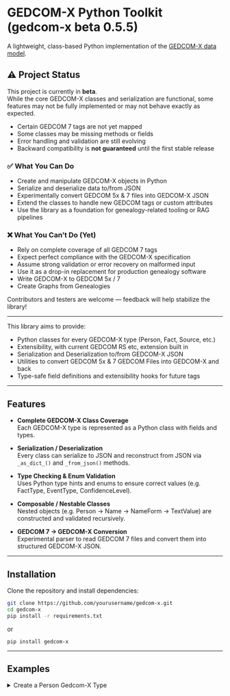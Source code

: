 # GEDCOM-X Python Toolkit (gedcom-x beta 0.5.5)

A lightweight, class-based Python implementation of the [GEDCOM-X data model](https://github.com/FamilySearch/gedcomx).  

## ⚠️ Project Status

This project is currently in **beta**.  
While the core GEDCOM-X classes and serialization are functional, some features may not be fully implemented or may not behave exactly as expected.  

- Certain GEDCOM 7 tags are not yet mapped  
- Some classes may be missing methods or fields  
- Error handling and validation are still evolving  
- Backward compatibility is **not guaranteed** until the first stable release  

### ✅ What You Can Do
- Create and manipulate GEDCOM-X objects in Python  
- Serialize and deserialize data to/from JSON  
- Experimentally convert GEDCOM 5x & 7 files into GEDCOM-X JSON  
- Extend the classes to handle new GEDCOM tags or custom attributes  
- Use the library as a foundation for genealogy-related tooling or RAG pipelines  

### ❌ What You Can’t Do (Yet)
- Rely on complete coverage of all GEDCOM 7 tags  
- Expect perfect compliance with the GEDCOM-X specification  
- Assume strong validation or error recovery on malformed input  
- Use it as a drop-in replacement for production genealogy software  
- Write GEDCOM-X to GEDCOM 5x / 7
- Create Graphs from Genealogies

Contributors and testers are welcome — feedback will help stabilize the library!

---

This library aims to provide:

- Python classes for every GEDCOM-X type (Person, Fact, Source, etc.)
- Extensibility, with current GEDCOM RS etc, extension built in
- Serialization and Deserialization to/from GEDCOM-X JSON
- Utilities to convert GEDCOM 5x & 7 GEDCOM Files into GEDCOM-X and back
- Type-safe field definitions and extensibility hooks for future tags

---

## Features

- **Complete GEDCOM-X Class Coverage**  
  Each GEDCOM-X type is represented as a Python class with fields and types.

- **Serialization / Deserialization**  
  Every class can serialize to JSON and reconstruct from JSON via `_as_dict_()` and `_from_json()` methods.

- **Type Checking & Enum Validation**  
  Uses Python type hints and enums to ensure correct values (e.g. FactType, EventType, ConfidenceLevel).

- **Composable / Nestable Classes**  
  Nested objects (e.g. Person → Name → NameForm → TextValue) are constructed and validated recursively.

- **GEDCOM 7 → GEDCOM-X Conversion**  
  Experimental parser to read GEDCOM 7 files and convert them into structured GEDCOM-X JSON.

---

## Installation

Clone the repository and install dependencies:

```bash
git clone https://github.com/yourusername/gedcom-x.git
cd gedcom-x
pip install -r requirements.txt
```
or
```
pip install gedcom-x
```
---

## Examples

<details>

<summary>Create a Person Gedcom-X Type</summary>

```python
import json
from gedcomx import Person, Name, NameForm, TextValue

person = Person(
    id="P-123",
    names=[Name(
        nameForms=[NameForm(
            fullText=TextValue(value="John Doe")
        )]
    )]
)

print(json.dumps(person._as_dict_,indent=4))
```
result
```text
{
    "id": "P-123",
    "lang": "en",
    "private": false,
    "living": false,
    "gender": {
        "lang": "en",
        "type": "http://gedcomx.org/Unknown"
    },
    "names": [
        {
            "lang": "en",
            "nameForms": [
                {
                    "lang": "en",
                    "fullText": {
                        "lang": "en",
                        "value": "John Doe"
                    }
                }
            ]
        }
    ]
}

</details>